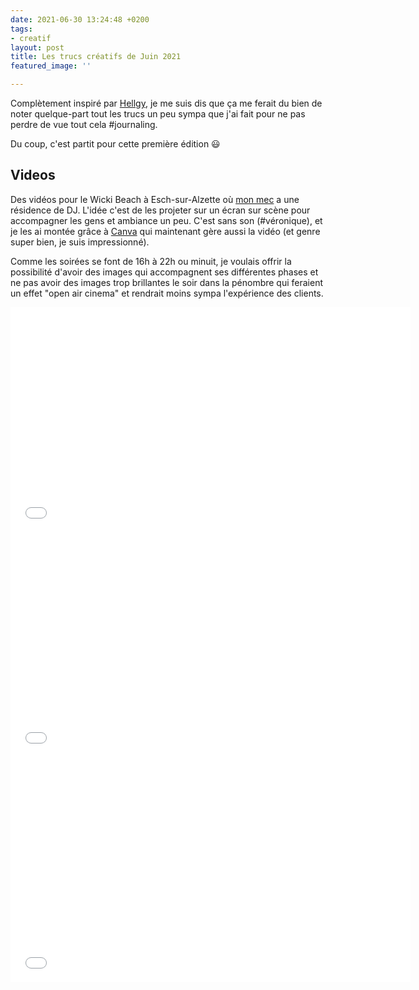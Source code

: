 ```yaml
---
date: 2021-06-30 13:24:48 +0200
tags:
- creatif
layout: post
title: Les trucs créatifs de Juin 2021
featured_image: ''

---
```

Complètement inspiré par [Hellgy](https://weblog.redisdead.net), je me suis dis que ça me ferait du bien de noter quelque-part tout les trucs un peu sympa que j'ai fait pour ne pas perdre de vue tout cela #journaling. 

Du coup, c'est partit pour cette première édition 😃 

## Videos

Des vidéos pour le Wicki Beach à Esch-sur-Alzette où [mon mec](http://djsanchez.eu) a une résidence de DJ. L'idée c'est de les projeter sur un écran sur scène pour accompagner les gens et ambiance un peu. C'est sans son (#véronique), et je les ai montée grâce à [Canva](https://www.canva.com/join/popcorn-esquisses-vin) qui maintenant gère aussi la vidéo (et genre super bien, je suis impressionné).

Comme les soirées se font de 16h à 22h ou minuit, je voulais offrir la possibilité d'avoir des images qui accompagnent ses différentes phases et ne pas avoir des images trop brillantes le soir dans la pénombre qui feraient un effet "open air cinema" et rendrait moins sympa l'expérience des clients.

<iframe width="640" height="360" src="[https://www.youtube-nocookie.com/embed/gpo7ol1pyvg](https://www.youtube-nocookie.com/embed/gpo7ol1pyvg "https://www.youtube-nocookie.com/embed/gpo7ol1pyvg")" title="YouTube video player" frameborder="0" allow="accelerometer; autoplay; clipboard-write; encrypted-media; gyroscope; picture-in-picture" allowfullscreen></iframe>

<iframe width="640" height="360" src="[https://www.youtube-nocookie.com/embed/epN8_SgAyPo](https://www.youtube-nocookie.com/embed/epN8_SgAyPo "https://www.youtube-nocookie.com/embed/epN8_SgAyPo")" title="YouTube video player" frameborder="0" allow="accelerometer; autoplay; clipboard-write; encrypted-media; gyroscope; picture-in-picture" allowfullscreen></iframe>

<iframe width="640" height="360" src="[https://www.youtube-nocookie.com/embed/9LFbd_-ATmk](https://www.youtube-nocookie.com/embed/9LFbd_-ATmk "https://www.youtube-nocookie.com/embed/9LFbd_-ATmk")" title="YouTube video player" frameborder="0" allow="accelerometer; autoplay; clipboard-write; encrypted-media; gyroscope; picture-in-picture" allowfullscreen></iframe>